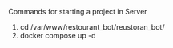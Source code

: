 
Commands for starting a project in Server

1. 
    cd /var/www/restourant_bot/reustoran_bot/
2. 
    docker compose up -d

